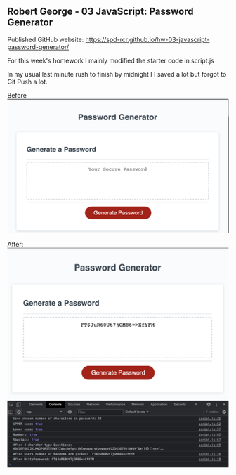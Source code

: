 ## Robert George - 03 JavaScript: Password Generator

Published GitHub website: https://spd-rcr.github.io/hw-03-javascript-password-generator/

For this week's homework I mainly modified the starter code in script.js

In my usual last minute rush to finish by midnight I I saved a lot but forgot to Git Push a lot.

Before
![The Password Generator application displays a red button to "Generate Password".](./images/generate-password-01.png)

After:
![The Password Generator application displays a red button to "Generate Password".](./images/generate-password-02.png)
